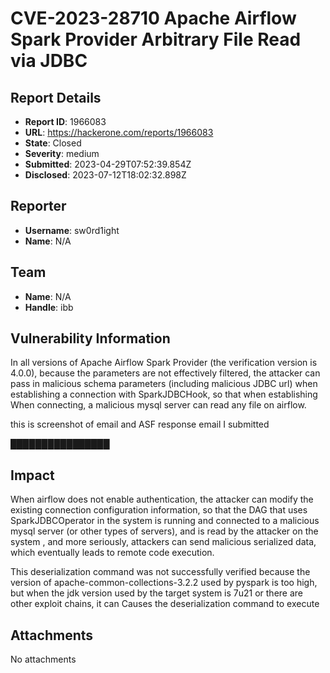 # CVE-2023-28710 Apache Airflow Spark Provider Arbitrary File Read via JDBC

## Report Details
- **Report ID**: 1966083
- **URL**: https://hackerone.com/reports/1966083
- **State**: Closed
- **Severity**: medium
- **Submitted**: 2023-04-29T07:52:39.854Z
- **Disclosed**: 2023-07-12T18:02:32.898Z

## Reporter
- **Username**: sw0rd1ight
- **Name**: N/A

## Team
- **Name**: N/A
- **Handle**: ibb

## Vulnerability Information
In all versions of Apache Airflow Spark Provider (the verification version is 4.0.0), because the parameters are not effectively filtered, the attacker can pass in malicious schema parameters (including malicious JDBC url) when establishing a connection with SparkJDBCHook, so that when establishing When connecting, a malicious mysql server can read any file on airflow.

this is screenshot of  email and ASF response email I submitted

████████████████

## Impact

When airflow does not enable authentication, the attacker can modify the existing connection configuration information, so that the DAG that uses SparkJDBCOperator in the system is running and connected to a malicious mysql server (or other types of servers), and is read by the attacker on the system , and more seriously, attackers can send malicious serialized data, which eventually leads to remote code execution.

This deserialization command was not successfully verified because the version of apache-common-collections-3.2.2 used by pyspark is too high, but when the jdk version used by the target system is 7u21 or there are other exploit chains, it can Causes the deserialization command to execute

## Attachments
No attachments
